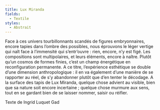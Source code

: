 ```yaml
---
title: Lux Miranda
fields:
  - Textile
styles:
  - Abstrait
---
```



&#x9;							&#x9;
&#x9;				&#x9;

Face à ces univers tourbillonnants scandés de figures 
embryonnaires, encore tapies dans l’ombre des possibles, nous éprouvons 
le léger vertige qui naît face à l’immensité qui s’entr’ouvre : rien, 
encore, n’y est figé. Les compositions sont multipolaires, et leurs éléments, encore à 
naître. Plutôt qu’un cosmos de formes finies, c’est un champ énergétique
 en reconfiguration permanente. A ce titre, l’expérience esthétique se 
double d’une dimension anthropologique : il en va également d’une 
manière de se rapporter au réel, de s’y abandonner plutôt que d’en 
tenter le décodage. A la surface des tapis de Lux Miranda, quelque chose advient au 
visible, bien que sa nature soit encore incertaine ; quelque chose 
murmure aux sens, tout en se gardant bien de se laisser nommer, saisir 
ou réifier.

Texte de Ingrid Luquet Gad


&#x9;			&#x9;
&#x9;													&#x9;
